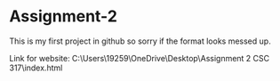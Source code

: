 # Assignment-2

This is my first project in github so sorry if the format looks messed up.

Link for website: C:\Users\19259\OneDrive\Desktop\Assignment 2 CSC 317\index.html
